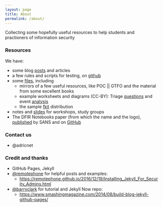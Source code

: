 ```yaml
---
layout: page
title: About
permalink: /about/
---
```


Collecting some hopefully useful resources to help students and practioners of information security

### Resources

We have:

* some blog [posts](http://www.dfirnotes.net/posts/)  and articles 
* a few rules and scripts for testing, on [github](https://github.com/dfirnotes/rules/)
* some [files](http://dfirfiles.net/), including 
  * mirrors of a few useful resources, like POC \|\| GTFO and the material from some excellent books
  * example worksheets and diagrams (CC-BY): Triage [questions](http://dfirfiles.net/Triage_and_Identification_Qs_flyer.pdf) and event [analysis](http://dfirfiles.net/Event_Analysis_worksheet.pdf)
  * the sample [fkit](http://dfirfiles.net/fkit/) distribution 
* notes and [slides](http://dfirfiles.net/myslides/) for workshops, study groups
* The DFIR Notebooks paper (from which the name and the logo), [published](https://www.sans.org/reading-room/whitepapers/forensics/analysis-reporting-improvements-notebooks-36407) by SANS and on [GitHub](https://github.com/adricnet/dfirnotes/)

### Contact us

* @adricnet 

### Credit and thanks

* GitHub Pages, Jekyll
* [@remotephone](https://remotephone.github.io) for helpful posts and examples: 
  * https://remotephone.github.io/2016/12/19/Installing_Jekyll_For_Security_Admins.html
* [@barryclark](https://barryclark.github.io) for tutorial and Jekyll Now repo: 
  * https://www.smashingmagazine.com/2014/08/build-blog-jekyll-github-pages/
